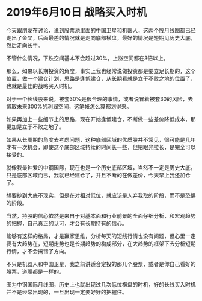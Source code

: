 # 2019年6月10日 战略买入时机
[url]: (https://t.zsxq.com/AuvJi6E)

今天跟朋友在讨论，说到股票池里面的中国卫星和机器人，这两个股月线图都已经走出了金叉，后面最差的情况就是走向底部横盘，最好的情况是短期见历史大底，然后走向长牛。

不管什么情况，下跌空间基本不会超过30%，上涨空间都在3倍以上。

那么，如果以长期投资的角度，事实上我也经常说做投资都是要立足长期的，这个位置，做一个建仓计划，思路是逢低建仓，从长期看就是立于不败之地的位置了，也就是最佳的战略买入时机。

对于一个长线股来说，被套30%是很合理的事情，或者说冒着被套30的风险，去博取未来300%的利润空间，这笔帐怎么算都划得来。

如果再加上一些细节上的思路，现在开始逢低建仓，不断做一些差价降低成本，那更加是立于不败之地了。

如果从长周期的角度去考虑问题，这种底部区域的优质股并不常见，很可能是几年才有一次机会，即使这个底部区域持续的时间长一些，但把眼光拉长，是完全可以接受的。

就像我最钟爱的中钢国际，现在也是一个历史底部区域，当然不一定是历史大底，只是底部区域而已，我就已经建仓了，并且不断的在做差价，今天早上我还加仓了。

想要抄到大底不现实，但是在对相对低位，就应该是人弃我取的阶段，而不是恐惧的阶段。

当然，持股的信心依然是来自于对基本面和行业前景的全面仔细分析，和宏观趋势的把握，自己真正的认可，才会有长期持有的信心。

能够有这样的格局，才是赢家思维，分析每天的短线行情也没有问题，但心里一定要有大趋势在，短期走势也是长期趋势的构成部分，在大趋势的框架下去分析短期行情，才不会搞错了方向。

不只是机器人和中国卫星，我之前讲适合定投的那几个股票，或者是你自己看好的股票，道理都是一样的。

图为中钢国际月线图，历史上也就出现过几次低位横盘的时机，好的长线买入时机并不是经常出现的，一旦出现一定要好好的把握住。